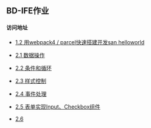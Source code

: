 ﻿## BD-IFE作业
####  访问地址


* [1.2 用webpack4 / parcel快速搭建开发san helloworld](https://singingxy.github.io/BD-IFE/MVVM%E5%AD%A6%E9%99%A2/task1.2/dist/)

* [2.1 数据操作](https://singingxy.github.io/BD-IFE/MVVM%E5%AD%A6%E9%99%A2/task2.1/dist/)

* [2.2 条件和循环](https://singingxy.github.io/BD-IFE/MVVM%E5%AD%A6%E9%99%A2/task2.2/dist/)

* [2.3 样式控制](https://singingxy.github.io/BD-IFE/MVVM%E5%AD%A6%E9%99%A2/task2.3/dist/)

* [2.4 事件处理](https://singingxy.github.io/BD-IFE/MVVM%E5%AD%A6%E9%99%A2/task2.4/dist/)

* [2.5 表单实现Input、Checkbox组件](https://singingxy.github.io/BD-IFE/MVVM%E5%AD%A6%E9%99%A2/task2.5/dist/)

* [2.6]()
